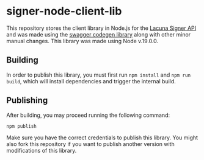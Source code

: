 # signer-node-client-lib
This repository stores the client library in Node.js for the [Lacuna Signer API](https://signer-lac.azurewebsites.net/swagger/index.html) and was made using the [swagger codegen library](https://swagger.io/tools/swagger-codegen/) along with other minor manual changes. This library was made using Node v.19.0.0.

## Building
In order to publish this library, you must first run `npm install` and `npm run build`, which will install dependencies and trigger the internal build.
## Publishing
After building, you may proceed running the following command:
```
npm publish
```
Make sure you have the correct credentials to publish this library. You might also fork this repository if you want to publish another version with modifications of this library.

